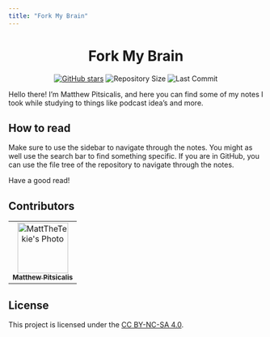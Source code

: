 ```yaml
---
title: "Fork My Brain"
---
```

<div align="center">

# Fork My Brain

[![GitHub stars](https://img.shields.io/github/stars/mattthetekie/mattthetekie.svg)](https://github.com/mattthetekie/mattthetekie/stargazers)
![Repository Size](https://img.shields.io/github/repo-size/mattthetekie/mattthetekie.svg)
![Last Commit](https://img.shields.io/github/last-commit/mattthetekie/mattthetekie.svg)

</div>

Hello there! I’m Matthew Pitsicalis, and here you can find some of my notes I took while studying to things like podcast idea’s and more.

## How to read

Make sure to use the sidebar to navigate through the notes. You might as well use the search bar to find something specific. If you are in GitHub, you can use the file tree of the repository to navigate through the notes.

Have a good read!

## Contributors

<table>
    <tr>
        <td align="center">
            <a href="https://github.com/mattthetekie">
                <img src="https://github.com/mattthetekie.png" width="100px;" alt="MattTheTekie's Photo"/><br>
                <sub>
                    <b>Matthew Pitsicalis</b>
                </sub>
            </a>
        </td>
    </tr>
</table>


## License

This project is licensed under the [CC BY-NC-SA 4.0](./_LICENSE).
